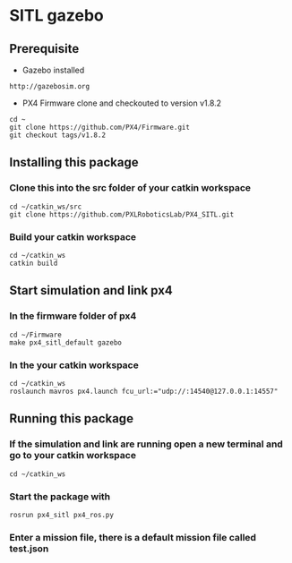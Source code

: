 # SITL gazebo

## Prerequisite
* Gazebo installed
```
http://gazebosim.org
```
* PX4 Firmware clone and checkouted to version v1.8.2
```
cd ~
git clone https://github.com/PX4/Firmware.git
git checkout tags/v1.8.2
```

## Installing this package

### Clone this into the src folder of your catkin workspace
```
cd ~/catkin_ws/src
git clone https://github.com/PXLRoboticsLab/PX4_SITL.git
```
### Build your catkin workspace
```
cd ~/catkin_ws
catkin build
```

## Start simulation and link px4

### In the firmware folder of px4
```
cd ~/Firmware
make px4_sitl_default gazebo
```

### In the your catkin workspace

```
cd ~/catkin_ws
roslaunch mavros px4.launch fcu_url:="udp://:14540@127.0.0.1:14557"
```

## Running this package

### If the simulation and link are running open a new terminal and go to your catkin workspace
```
cd ~/catkin_ws
```

### Start the package with
````
rosrun px4_sitl px4_ros.py
````

### Enter a mission file, there is a default mission file called test.json
